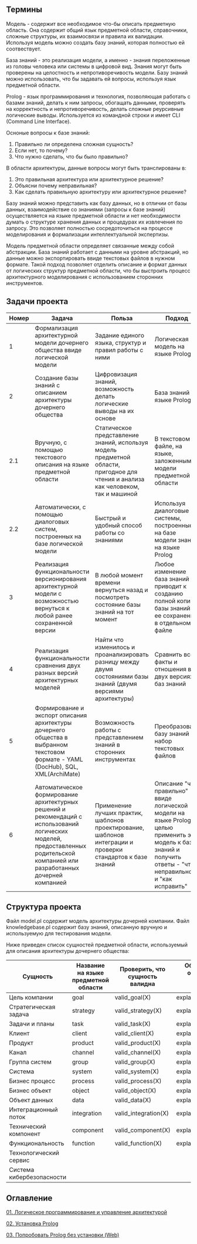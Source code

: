 ## Термины

Модель - содержит все необходимое что-бы описать предметную область. Она содержит общий язык предметной области, справочники, сложные структуры, их взаимосвязи и правила их валидации. Используя модель можно создать базу знаний, которая полностью ей соотвествует. 

База знаний - это реализация модели, а именно - знания переложенные из головы человека или системы в цифровой вид. Знания могут быть проверены на целостность и непротиворечивость модели. Базу знаний можно использовать, что бы задавать ей вопросы, используя язык предметной области.

Prolog - язык программирования и технология, позволяющая работать с базами знаний, делать к ним запросы, обогащать данными, проверять на корректность и непротиворечивость, делать сложные реурсивные логические выводы. Используется из командной строки и имеет CLI (Command Line Interface).

Осноные вопросы к базе знаний:

1. Правильно ли определена сложная сущность?
2. Если нет, то почему?
3. Что нужно сделать, что бы было правильно?

В области архитектуры, данные вопросы могут быть транслированы в:

1. Это правильная архитектура или архитектурное решение?
2. Объясни почему неправильная?
3. Как сделать правильную архитектуру или архитектурное решение?

Базу знаний можно представить как базу данных, но в отличии от базы данных, взаимодействие со знаниями (запросы к базе знаний) осуществляется на языке предметной области и нет необходимости думать о структуре хранения данных и процедурах их извлечения по запросу. 
Это позволяет полностью сосредоточиться на процессе моделирования и формализации интеллектуальной экспертизы.

Модель предметной области определяет связанные между собой абстракции. База знаний работает с данными на уровне абстракций, но данные можно экспортировать ввиде текстовых файлов в нужном формате. Такой подход позволяет отделить описание и формат данных от логических структур предметной области, что бы выстроить процесс архитектурного моделирования с использованием сторонних инструментов.

## Задачи проекта

|Номер|Задача|Польза|Подход|
|-----|------|------|------|
|1|Формализация архитектурной модели дочернего общества ввиде логической модели|Задание единого языка, структур и правил работы с ними|Логическая модель на языке Prolog|
|2|Создание базы знаний с описанием архитектуры дочернего общества|Цифровизация знаний, возможность делать логические выводы на их основе|База знаний на языке Prolog|
|2.1|Вручную, с помощью текстового описания на языке предметной области|Статическое представление знаний, используя модель предметной области, пригодное для чтения и анализа как человеком, так и машиной|В текстовом файле, на языке, заложенным в модели предметной области|
|2.2|Автоматически, с помощью диалоговых систем, построенных на базе логической модели|Быстрый и удобный способ работы со знаниями|Используя диалоговые системы, построенные на базе модели знаний на языке Prolog|
|3|Реализация функциональности версионирования архитектурной модели с возможностью вернуться к любой ранее сохраненной версии|В любой момент времени вернуться назад и посмотреть состояние базы знаний на тот момент|Любое изменение база знаний приводит к созданию полной копии базы знаний и ее сохранении в отдельном файле|
|4|Реализация функциональности сравнения двух разных версий архитектурных моделей|Найти что изменилось и проанализировать разницу между двумя состояниями базы знаний (двумя версиями архитектуры)|Сравнить все факты и отношения в двух версиях баз знаний|
|5|Формирование и экспорт описания архитектуры дочернего общества в выбранном текстовом формате - YAML (DocHub), SQL, XML(ArchiMate)|Возможность работы с представлением знаний в сторонних инструментах|Преобразовать базу знаний в набор текстовых файлов|
|6|Автоматическое формирование архитектурных решений и рекомендаций с использований логических моделей, предоставленных родительской компанией или разработанных дочерней компанией|Применение лучших практик, шаблонов проектирование, шаблонов интеграции и проверки стандартов к базе знаний|Описание "что правильно" ввиде логической модели на языке Prolog, с целью применить эту модель к базе знаний и получить ответы - "что неправильно" и "как исправить"|

## Структура проекта

Файл model.pl содержит модель архитектуры дочерней компании. Файл knowledgebase.pl содержит базу знаний, описанную вручную и используемую для тестирования модели. 

Ниже приведен список сущностей предметной области, используемый для описания архитектуры дочернего общества:

|Сущность|Название на языке предметной области|Проверить, что сущность валидна |Объяснить, где ошибки, если сущность невалидна|
|--------|------------------------------------|---------------------------------------|---------------------|
|Цель компании|goal|valid_goal(X)|explain_goal(X)|
|Стратегическая задача|strategy|valid_strategy(X)|explain_strategy(X)|
|Задачи и планы|task|valid_task(X)|explain_task(X)|
|Клиент|client|valid_client(X)|explain_client(X)|
|Продукт|product|valid_product(X)|explain_product(X)|
|Канал|channel|valid_channel(X)|explain_channel(X)|
|Группа систем|group|valid_group(X)|explain_group(X)|
|Система|system|valid_system(X)|explain_system(X)|
|Бизнес процесс|process|valid_process(X)|explain_process(X)|
|Бизнес объект|object|valid_object(X)|explain_object(X)|
|Объект данных|data|valid_data(X)|explain_data(X)|
|Интеграционный поток|integration|valid_integration(X)|explain_integration(X)|
|Технический компонент|component|valid_component(X)|explain_component(X)|
|Функциональность|function|valid_function(X)|explain_function(X)|
|Технологический сервис||||
|Система кибербезопасности||||

## Оглавление

[01. Логическое программирование и управление архитектурой](https://github.com/xantia88/logic/wiki/%D0%9B%D0%BE%D0%B3%D0%B8%D1%87%D0%B5%D1%81%D0%BA%D0%BE%D0%B5-%D0%BF%D1%80%D0%BE%D0%B3%D1%80%D0%B0%D0%BC%D0%BC%D0%B8%D1%80%D0%BE%D0%B2%D0%B0%D0%BD%D0%B8%D0%B5)

[02. Установка Prolog](https://github.com/xantia88/logic/wiki/%D0%A3%D1%81%D1%82%D0%B0%D0%BD%D0%BE%D0%B2%D0%BA%D0%B0-Prolog)

[03. Попробовать Prolog без установки (Web)](https://github.com/xantia88/logic/wiki/%D0%9F%D0%BE%D0%BF%D1%80%D0%BE%D0%B1%D0%BE%D0%B2%D0%B0%D1%82%D1%8C-Prolog-%D0%B1%D0%B5%D0%B7-%D1%83%D1%81%D1%82%D0%B0%D0%BD%D0%BE%D0%B2%D0%BA%D0%B8-(Web))


  
  
  
